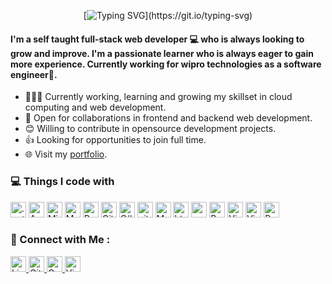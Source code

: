 

<div align="center">
  
[![Typing SVG](https://readme-typing-svg.herokuapp.com?color=F8408C&size=35&center=true&vCenter=true&width=600&lines=+++Hello+World+%2C+I'm+Lokesh!)](https://git.io/typing-svg)
 
</div>
<!-- ## Hi there 👋 -->


 #### I'm a self taught full-stack web developer 💻 who is always looking to grow and improve. I'm a passionate learner who is always eager to gain more experience. Currently working for wipro technologies as a software engineer🏢.

- 👨🏽‍💻 Currently working, learning and growing my skillset in cloud computing and web development.
- 🤝 Open for collaborations in frontend and backend web development.
- 😊 Willing to contribute in opensource development projects.
- 👍 Looking for opportunities to join full time.
- 🌐 Visit my [portfolio](https://www.linkedin.com/in/-lokeshgujjar/).
<!--
**lokeshgujjar** is a ✨ _special_ ✨ repository because its `README.md` (this file) appears on your GitHub profile.

Here are some ideas to get you started: 

- 🔭 I’m currently working on ...
- 🌱 I’m currently learning ...
- 👯 I’m looking to collaborate on ...
- 🤔 I’m looking for help with ...
- 💬 Ask me about ...
- 📫 How to reach me: ...
- 😄 Pronouns: ...
- ⚡ Fun fact: ...
-->
<h3>💻 Things I code with</h3>
<p>
  <img height="25" alt=".net" src="https://img.shields.io/badge/-.NET-F05032?style=flat-square&logo=.net&logoColor=white" />
  <img height="25" alt="Azure" src="https://img.shields.io/badge/Microsoft Azure-45b8d8?style=flat-square&logo=microsoftazure&logoColor=white" />
  <img height="25" alt="Microsoft SQL Server" src="https://img.shields.io/badge/Microsoft%20SQL%20Server-007ACC?style=flat-square&logo=microsoft%20SQL%20Server&logoColor=white" />
  <img height="25" alt="MySQL" src="https://img.shields.io/badge/MySQL-45b8d8?style=flat-square&logo=mysql&logoColor=white" />
  <img height="25" alt="Python" src="https://img.shields.io/badge/Python-8DD6F9?style=flat-square&logo=python&logoColor=yellow\" /> 
  <img height="25" alt="Git" src="https://img.shields.io/badge/Git-bc1224?style=flat-square&logo=git&logoColor=white" />
  <img height="25" alt="C#" src="https://img.shields.io/badge/C%23-764ABC?style=flat-square&logo=c-sharp&logoColor=white" />
  <img height="25" alt="git" src="https://img.shields.io/badge/-Git-F05032?style=flat-square&logo=git&logoColor=white" />
  <img height="25" alt="Markdown" src="https://img.shields.io/badge/Markdown-%23CB3837?style=flat-square&logo=markdown&logoColor=white" />
  <img height="25" alt="html5" src="https://img.shields.io/badge/-HTML5-E34F26?style=flat-square&logo=html5&logoColor=white" />
  <img height="25" alt="css3" src="https://img.shields.io/badge/-CSS3-430090?style=flat-square&logo=css3&logoColor=white" />
  <img height="25" alt="Bash" src="https://img.shields.io/badge/Shell_script-%23e535ab?style=flat-square&logo=gnu-bash&logoColor=white" />
  <img height="25" alt="Vim" src="https://img.shields.io/badge/vim%20-%23563D7C.svg?&style=flat-square&logo=vim&logoColor=white" />
  <img height="25" alt="Visual Studio" src="https://img.shields.io/badge/Visual%20Studio-8DD6F9?style=flat-square&logo=visual-studio&logoColor=white" /> 
  <img height="25" alt="Postgres" src="https://img.shields.io/badge/Postgres-%230081CB.svg?&style=flat-square&logo=postgresql&logoColor=white" />

</p>



### 🤝 Connect with Me :

<a href="https://www.linkedin.com/in/-lokeshgujjar/" ><img height="25" alt = "Linkedin" src="https://img.shields.io/static/v1.svg?label=connect&message=@Lokesh%20Gujjar&color=success&logo=linkedin&style=flat-square&logoColor=white&colorA=blue" /> </a>
<a href="https://www.github.com/gujjarlokesh/" ><img height="25" alt="Github" src="https://img.shields.io/static/v1.svg?label=follow&message=@Lokesh%20Gujjar&color=grey&logo=github&style=flat-square&logoColor=white&colorA=black" /> </a>
<a href="mailto:lokeshdayma1012@gmail.com" ><img height="25" alt="Gmail" src="https://img.shields.io/static/v1.svg?message=lokeshdayma1012@gmail.com&label=send&style=flat-square&logo=gmail&color=red&logoColor=red&colorA=white&link=mailto:lokeshdayma1012@gmail.com" /> </a>
<img height="25" alt="Visitor" src="https://visitor-badge.laobi.icu/badge?page_id=gujjarlokesh.gujjarlokesh" /> 

